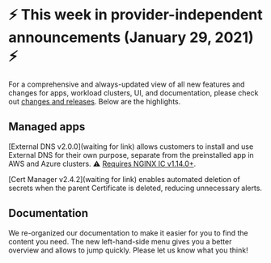 # :zap: This week in provider-independent announcements (January 29, 2021) :zap:

For a comprehensive and always-updated view of all new features and changes for apps, workload clusters, UI, and documentation, please check out [changes and releases](https://docs.giantswarm.io/changes/). Below are the highlights.

## Managed apps

[External DNS v2.0.0](waiting for link) allows customers to install and use External DNS for their own purpose, separate from the preinstalled app in AWS and Azure clusters. :warning: [Requires NGINX IC v1.14.0+](https://github.com/giantswarm/external-dns-app#limitations).

[Cert Manager v2.4.2](waiting for link) enables automated deletion of secrets when the parent Certificate is deleted, reducing unnecessary alerts.

## Documentation

We re-organized our documentation to make it easier for you to find the content you need. The new left-hand-side menu gives you a better overview and allows to jump quickly. Please let us know what you think!
